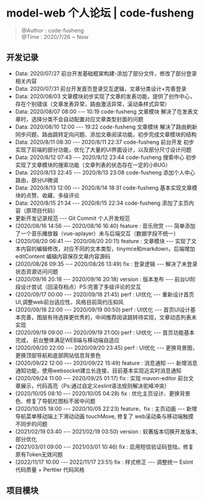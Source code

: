 # model-web 个人论坛 | code-fusheng

> @Author : code-fusheng</br>
> @Time : 2020/7/26 ~ Now

## 开发记录

* Data: 2020/07/27 前台开发基础框架构建-添加了部分文件，修改了部分登录相关内容
* Data: 2020/07/31 前台开发首页登录交互逻辑，文章分类设计+完善登录
* Data: 2020/08/03 文章模块初步实现了文章的发表功能，提供了创作中心，存在个别错误（文章发表异常，路由激活异常，滚动条样式异常）
* Data: 2020/08/07 08:00 --- 10:19 code-fusheng 文章模块 解决了在发表文章时，选择分类不会自动配置对应文章类型封面的问题
* Data: 2020/08/10 12:00 --- 19:22 code-fusheng 文章模块 解决了路由刷新同步问题、路由跳转定向问题、添加文章阅读功能，初步完成文章模块的结构 
* Data: 2020/8/11 08:30 --- 2020/8/11 22:37 code-fusheng 前台开发 初步实现了前端的部分功能，优化了大量的UI界面设计，以及部分尺寸设计问题
* Data: 2020/8/12 07:43 --- 2020/8/12 23:44 code-fusheng 搜索中心 初步实现了文章模块的搜索功能（文章列表的状态存在一定的小BUG）
* Data: 2020/8/13 22:45 --- 2020/8/13 23:08 code-fusheng 添加个人中心路由，部分UI微调
* Data: 2020/8/13 12:00 --- 2020/8/14 18:31 code-fusheng 基本实现文章模块的点赞、收藏、多级评论
* Data: 2020/8/15 21:34 --- 2020/8/15 22:34 code-fusheng 添加了主页内容（原项目代码）
* 更新开发记录规范 --- Git Commit 个人开发规范
* (2020/08/16 14:56 --- 2020/08/16 16:40) feature : 音乐欣赏 --- 简单添加了一个音乐播放器（vue-aplayer）未与后端交互（数据字段不统一）
* (2020/08/20 06:41 --- 2020/08/20 20:11) feature : 文章模块 --- 实现了文本内容的编辑修改，对应不同的文本类型，tinymce和markdown，后端增加 editContent 编辑内容保存文章内容源码
* (2020/08/26 09:35 --- 2020/08/26 13:49) fix : 登录逻辑 --- 解决了未登录状态资源访问问题
* (2020/09/16 20:18 --- 2020/09/16 20:18) version : 版本发布 --- 前台UI阶段设计尝试（回滚存档点）PS:完善了多级评论的交互
* (2020/09/17 00:00 --- 2020/09/18 21:45) perf : UI优化 --- 重新设计首页UI,调整web前台适应性，风格目前简约压抑风
* (2020/09/18 22:00 --- 2020/09/19 00:50) perf : UI优化 --- 首页UI设计基本完善，图层有待选择更优秀的，中间推荐阅读跳转待实现，文章动态列表未实现
* (2020/09/19 09:00 --- 2020/09/19 21:00) perf : UI优化 --- 首页功能基本完成， 前台整体满足WEB端与移动端自适应
* (2020/09/20 22:00 --- 2020/09/20 23:45) perf : UI优化 --- 更换背景图，更换顶部导航和底部网站信息背景色
* (2020/09/22 12:00 --- 2020/09/22 15:49) feature : 消息通知 --- 新增消息通知功能，使用websocket建立长连接，目前基本实现近实时消息通知
* (2020/09/24 11:00 --- 2020/09/25 01:17) fix : 实现 mavon-editor 前台文章展示，代码高亮（Ps:通过自定义eslint语法规则解决驼峰冲突）
* (2020/10/05 08:10 --- 2020/10/05 04:28) fix : 优化主页设计、更换背景色、修复了导航栏图标不居中问题
* (2020/10/05 18:00 --- 2020/10/05 22:23) feature、fix : 主页动画 --- 新增导航菜单移动端上下滑动动画 touchMove, 修复了 web滚动条与移动端触摸不同步的问题 
* (2021/02/19 03:40 --- 2021/02/19 03:50) version : 软著版本切换开发版本,部分优化
* (2021/03/01 09:00 --- 2021/03/01 10:46) fix : 启用短信验证码登陆，修复原有Token无效问题
* (2022/11/17 10:00 --- 2022/11/17 23:51) fix : 样式修正 --- 调整统一 Eslint 代码质量 + Perttier 代码风格
## 项目模块
